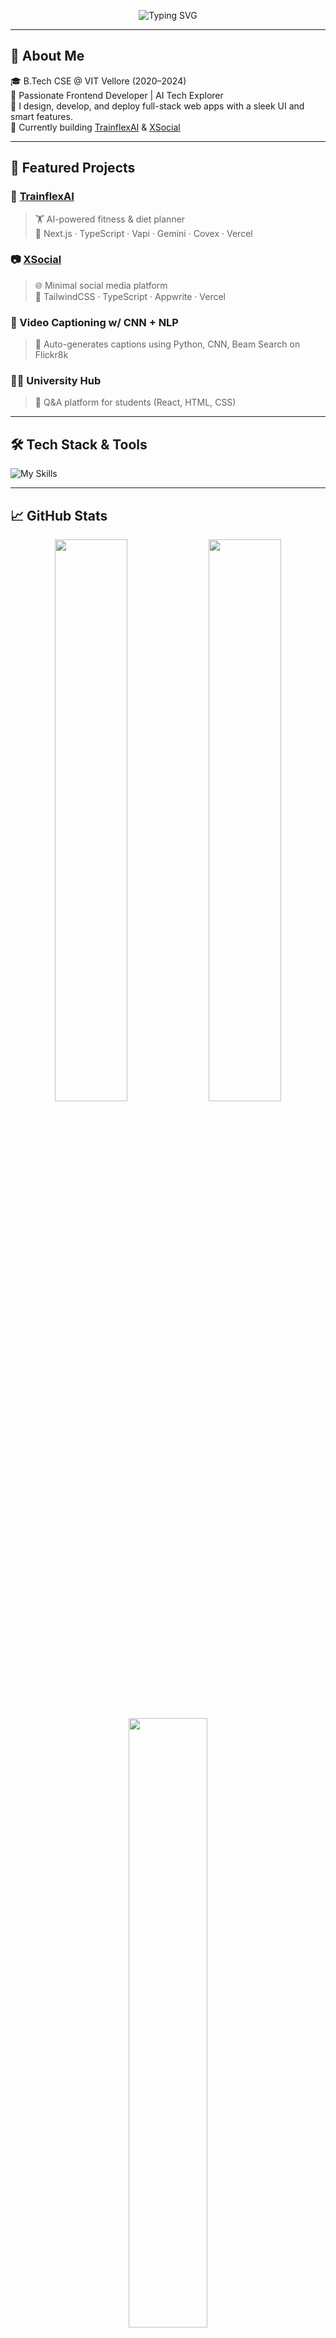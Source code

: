 <!-- Profile Header Banner -->
<p align="center">
  <img src="https://readme-typing-svg.demolab.com?font=Fira+Code&weight=500&size=26&pause=1000&center=true&vCenter=true&width=500&lines=Hi+%F0%9F%91%8B%2C+I'm+Ayush+Kankane!;Frontend+Dev+%7C+Next.js+Enthusiast;React+%7C+TypeScript+%7C+AI+Builder;Let's+Build+Something+Amazing!" alt="Typing SVG" />
</p>

---

## 🚀 About Me

🎓 B.Tech CSE @ VIT Vellore (2020–2024)  
🧠 Passionate Frontend Developer | AI Tech Explorer  
🎨 I design, develop, and deploy full-stack web apps with a sleek UI and smart features.  
🔭 Currently building [TrainflexAI](https://trainflex-ai.vercel.app/) & [XSocial](https://x-social-kappa.vercel.app/)

---

## 🌟 Featured Projects

### 🎯 [TrainflexAI](https://trainflex-ai.vercel.app/)
> 🏋️ AI-powered fitness & diet planner  
> 🔧 Next.js · TypeScript · Vapi · Gemini · Covex · Vercel

### 📷 [XSocial](https://x-social-kappa.vercel.app/)
> 🌐 Minimal social media platform  
> 🔧 TailwindCSS · TypeScript · Appwrite · Vercel

### 🎥 Video Captioning w/ CNN + NLP  
> 🤖 Auto-generates captions using Python, CNN, Beam Search on Flickr8k

### 🧑‍🎓 University Hub  
> 📘 Q&A platform for students (React, HTML, CSS)

---

## 🛠 Tech Stack & Tools

![My Skills](https://skillicons.dev/icons?i=js,ts,react,nextjs,nodejs,express,mongodb,graphql,tailwind,redux,figma,docker,git,aws,html,css)

---

## 📈 GitHub Stats

<p align="center">
  <img src="https://github-readme-stats.vercel.app/api?username=AyushK963&show_icons=true&theme=radical" width="48%"/>
  <img src="https://github-readme-streak-stats.herokuapp.com?user=AyushK963&theme=radical&hide_border=false" width="48%"/>
</p>
<p align="center">
  <img src="https://github-readme-stats.vercel.app/api/top-langs/?username=AyushK963&layout=compact&theme=radical" width="50%" />
</p>

---

## 📊 Visitor Counter

<p align="left">
  <img src="https://komarev.com/ghpvc/?username=AyushK963&label=Profile+Views&color=0e75b6&style=flat" alt="AyushK963" />
</p>

---

## 🤝 Let's Connect

[![LinkedIn](https://img.shields.io/badge/-AyushKankane-blue?style=flat&logo=Linkedin&logoColor=white&link=https://linkedin.com/in/ayushkankane)](https://linkedin.com/in/ayushkankane)
[![GitHub](https://img.shields.io/badge/GitHub-AyushK963-black?style=flat&logo=github)](https://github.com/AyushK963)
[![Mail](https://img.shields.io/badge/Email-kankaneak963@gmail.com-red?style=flat&logo=gmail)](mailto:kankaneak963@gmail.com)

---

> ✨ *“Code with passion. Deploy with purpose.”*

